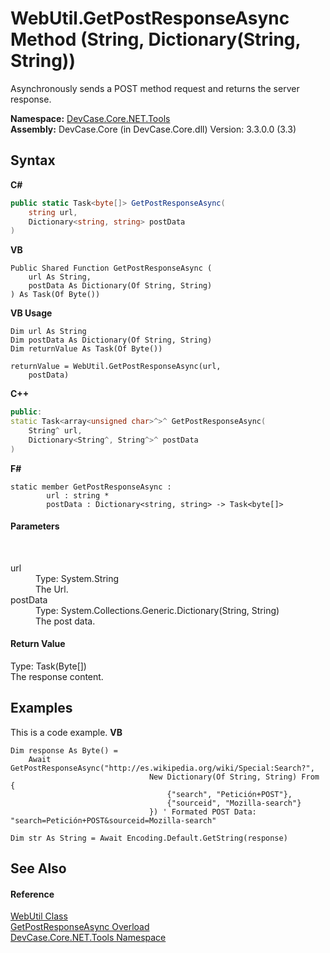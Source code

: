 # WebUtil.GetPostResponseAsync Method (String, Dictionary(String, String))
 

Asynchronously sends a POST method request and returns the server response.

**Namespace:**&nbsp;<a href="N_DevCase_Core_NET_Tools">DevCase.Core.NET.Tools</a><br />**Assembly:**&nbsp;DevCase.Core (in DevCase.Core.dll) Version: 3.3.0.0 (3.3)

## Syntax

**C#**<br />
``` C#
public static Task<byte[]> GetPostResponseAsync(
	string url,
	Dictionary<string, string> postData
)
```

**VB**<br />
``` VB
Public Shared Function GetPostResponseAsync ( 
	url As String,
	postData As Dictionary(Of String, String)
) As Task(Of Byte())
```

**VB Usage**<br />
``` VB Usage
Dim url As String
Dim postData As Dictionary(Of String, String)
Dim returnValue As Task(Of Byte())

returnValue = WebUtil.GetPostResponseAsync(url, 
	postData)
```

**C++**<br />
``` C++
public:
static Task<array<unsigned char>^>^ GetPostResponseAsync(
	String^ url, 
	Dictionary<String^, String^>^ postData
)
```

**F#**<br />
``` F#
static member GetPostResponseAsync : 
        url : string * 
        postData : Dictionary<string, string> -> Task<byte[]> 

```


#### Parameters
&nbsp;<dl><dt>url</dt><dd>Type: System.String<br />The Url.</dd><dt>postData</dt><dd>Type: System.Collections.Generic.Dictionary(String, String)<br />The post data.</dd></dl>

#### Return Value
Type: Task(Byte[])<br />The response content.

## Examples
This is a code example. 
**VB**<br />
``` VB
Dim response As Byte() =
    Await GetPostResponseAsync("http://es.wikipedia.org/wiki/Special:Search?",
                               New Dictionary(Of String, String) From {
                                   {"search", "Petición+POST"},
                                   {"sourceid", "Mozilla-search"}
                               }) ' Formated POST Data: "search=Petición+POST&sourceid=Mozilla-search"

Dim str As String = Await Encoding.Default.GetString(response)
```


## See Also


#### Reference
<a href="T_DevCase_Core_NET_Tools_WebUtil">WebUtil Class</a><br /><a href="Overload_DevCase_Core_NET_Tools_WebUtil_GetPostResponseAsync">GetPostResponseAsync Overload</a><br /><a href="N_DevCase_Core_NET_Tools">DevCase.Core.NET.Tools Namespace</a><br />